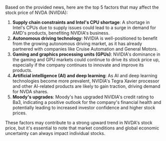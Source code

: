 Based on the provided news, here are the top 5 factors that may affect the stock price of NVDA (NVIDIA):

1. **Supply chain constraints and Intel's CPU shortage**: A shortage in Intel's CPUs due to supply issues could lead to a surge in demand for AMD's products, benefiting NVIDIA's business.
2. **Autonomous driving technology**: NVIDIA is well-positioned to benefit from the growing autonomous driving market, as it has already partnered with companies like Cruise Automation and General Motors.
3. **Gaming and graphics processing units (GPUs)**: NVIDIA's dominance in the gaming and GPU markets could continue to drive its stock price up, especially if the company continues to innovate and improve its products.
4. **Artificial intelligence (AI) and deep learning**: As AI and deep learning technologies become more prevalent, NVIDIA's Tegra Xavier processor and other AI-related products are likely to gain traction, driving demand for NVDA shares.
5. **Moody's upgrades**: Moody's has upgraded NVIDIA's credit rating to Ba3, indicating a positive outlook for the company's financial health and potentially leading to increased investor confidence and higher stock prices.

These factors may contribute to a strong upward trend in NVDA's stock price, but it's essential to note that market conditions and global economic uncertainty can always impact individual stocks.